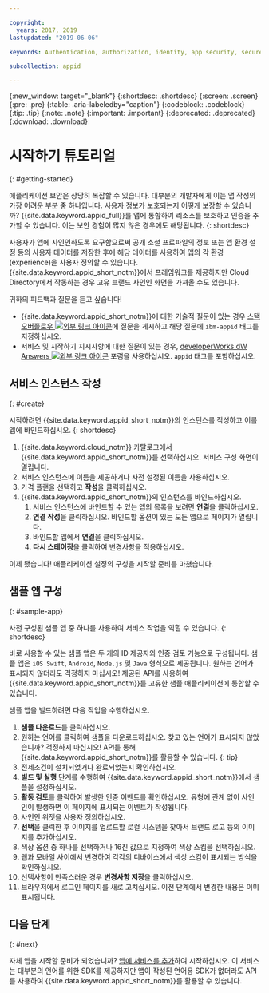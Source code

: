 ```yaml
---

copyright:
  years: 2017, 2019
lastupdated: "2019-06-06"

keywords: Authentication, authorization, identity, app security, secure, development,

subcollection: appid

---
```


{:new_window: target="_blank"}
{:shortdesc: .shortdesc}
{:screen: .screen}
{:pre: .pre}
{:table: .aria-labeledby="caption"}
{:codeblock: .codeblock}
{:tip: .tip}
{:note: .note}
{:important: .important}
{:deprecated: .deprecated}
{:download: .download}

# 시작하기 튜토리얼
{: #getting-started}

애플리케이션 보안은 상당히 복잡할 수 있습니다. 대부분의 개발자에게 이는 앱 작성의 가장 어려운 부분 중 하나입니다. 사용자 정보가 보호되는지 어떻게 보장할 수 있습니까? {{site.data.keyword.appid_full}}를 앱에 통합하여 리소스를 보호하고 인증을 추가할 수 있습니다. 이는 보안 경험이 많지 않은 경우에도 해당됩니다.
{: shortdesc}

사용자가 앱에 사인인하도록 요구함으로써 공개 소셜 프로파일의 정보 또는 앱 환경 설정 등의 사용자 데이터를 저장한 후에 해당 데이터를 사용하여 앱의 각 환경(experience)을 사용자 정의할 수 있습니다. {{site.data.keyword.appid_short_notm}}에서 프레임워크를 제공하지만 Cloud Directory에서 작동하는 경우 고유 브랜드 사인인 화면을 가져올 수도 있습니다.

귀하의 피드백과 질문을 듣고 싶습니다!
* {{site.data.keyword.appid_short_notm}}에 대한 기술적 질문이 있는 경우 <a href="https://stackoverflow.com" target="_blank">스택 오버플로우 <img src="../../icons/launch-glyph.svg" alt="외부 링크 아이콘"></a>에 질문을 게시하고 해당 질문에 `ibm-appid` 태그를 지정하십시오.
* 서비스 및 시작하기 지시사항에 대한 질문이 있는 경우, <a href="https://developer.ibm.com" target="_blank"> developerWorks dW Answers <img src="../../icons/launch-glyph.svg" alt="외부 링크 아이콘"></a> 포럼을 사용하십시오. `appid` 태그를 포함하십시오.

## 서비스 인스턴스 작성
{: #create}

시작하려면 {{site.data.keyword.appid_short_notm}}의 인스턴스를 작성하고 이를 앱에 바인드하십시오.
{: shortdesc}

1. {{site.data.keyword.cloud_notm}} 카탈로그에서 {{site.data.keyword.appid_short_notm}}를 선택하십시오. 서비스 구성 화면이 열립니다.
2. 서비스 인스턴스에 이름을 제공하거나 사전 설정된 이름을 사용하십시오.
3. 가격 플랜을 선택하고 **작성**을 클릭하십시오.
4. {{site.data.keyword.appid_short_notm}}의 인스턴스를 바인드하십시오.
    1. 서비스 인스턴스에 바인드할 수 있는 앱의 목록을 보려면 **연결**을 클릭하십시오.
    2. **연결 작성**을 클릭하십시오. 바인드할 옵션이 있는 모든 앱으로 페이지가 열립니다.
    3. 바인드할 앱에서 **연결**을 클릭하십시오.
    4. **다시 스테이징**을 클릭하여 변경사항을 적용하십시오.

이제 됐습니다! 애플리케이션 설정의 구성을 시작할 준비를 마쳤습니다.

## 샘플 앱 구성
{: #sample-app}

사전 구성된 샘플 앱 중 하나를 사용하여 서비스 작업을 익힐 수 있습니다.
{: shortdesc}

바로 사용할 수 있는 샘플 앱은 두 개의 ID 제공자와 인증 검토 기능으로 구성됩니다. 샘플 앱은 `iOS Swift`, `Android`, `Node.js` 및 `Java` 형식으로 제공됩니다. 원하는 언어가 표시되지 않더라도 걱정하지 마십시오! 제공된 API를 사용하여 {{site.data.keyword.appid_short_notm}}를 고유한 샘플 애플리케이션에 통합할 수 있습니다.

샘플 앱을 빌드하려면 다음 작업을 수행하십시오.

1. **샘플 다운로드**를 클릭하십시오.
2. 원하는 언어를 클릭하여 샘플을 다운로드하십시오.
  찾고 있는 언어가 표시되지 않았습니까? 걱정하지 마십시오! API를 통해 {{site.data.keyword.appid_short_notm}}를 활용할 수 있습니다.
  {: tip}
3. 전제조건이 설치되었거나 완료되었는지 확인하십시오.
4. **빌드 및 실행** 단계를 수행하여 {{site.data.keyword.appid_short_notm}}에서 샘플을 설정하십시오.
5. **활동 검토**를 클릭하여 발생한 인증 이벤트를 확인하십시오. 유형에 관계 없이 사인인이 발생하면 이 페이지에 표시되는 이벤트가 작성됩니다.
6. 사인인 위젯을 사용자 정의하십시오.
  1. **선택**을 클릭한 후 이미지를 업로드할 로컬 시스템을 찾아서 브랜드 로고 등의 이미지를 추가하십시오.
  2. 색상 옵션 중 하나를 선택하거나 16진 값으로 지정하여 색상 스킴을 선택하십시오.
  3. 웹과 모바일 사이에서 변경하여 각각의 디바이스에서 색상 스킴이 표시되는 방식을 확인하십시오.
  4. 선택사항이 만족스러운 경우 **변경사항 저장**을 클릭하십시오.
7. 브라우저에서 로그인 페이지를 새로 고치십시오. 이전 단계에서 변경한 내용은 이미 표시됩니다.


## 다음 단계
{: #next}

자체 앱을 시작할 준비가 되었습니까? [앱에 서비스를 추가](/docs/services/appid?topic=appid-web-apps#web-apps)하여 시작하십시오. 이 서비스는 대부분의 언어를 위한 SDK를 제공하지만 앱이 작성된 언어용 SDK가 없더라도 API를 사용하여 {{site.data.keyword.appid_short_notm}}를 활용할 수 있습니다.
